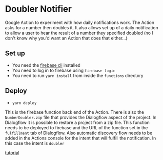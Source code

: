 # Doubler Notifier

Google Action to experiment with how daily notifications work. The Action asks for a number then doubles it. It also allows set up of a daily notification to allow a user to hear the result of a number they specified doubled (no I don't know why you'd want an Action that does that either...)

## Set up

- You need the [firebase cli](https://github.com/firebase/firebase-tools) installed
- You need to log in to firebase using `firebase login`
- You need to run `yarn install` from inside the `functions` directory

## Deploy

- `yarn deploy`

This is the firebase function back end of the Action. There is also the `NumberDoubler.zip` file that provides the Dialogflow aspect of the project. In Dialogflow it is possible to restore a project from a zip file. This function needs to be deployed to firebase and the URL of the function set in the `fulfillment` tab of Dialogflow. Also automatic discovery flow needs to be added in the Actions console for the intent that will fulfill the notification. In this case the intent is `doubler` 

[tutorial](https://developers.google.com/actions/assistant/updates/daily)
